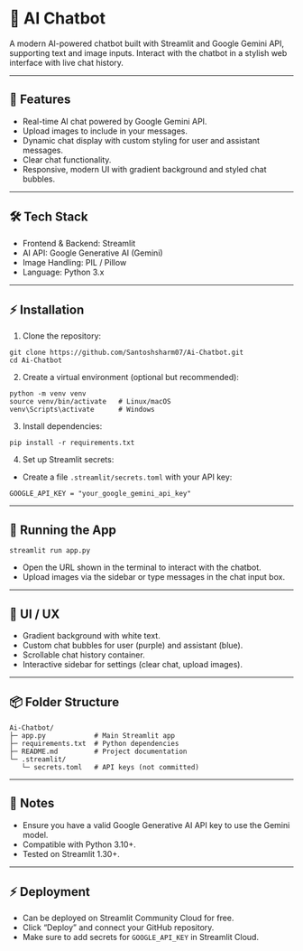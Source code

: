 # 💬 AI Chatbot

A modern AI-powered chatbot built with Streamlit and Google Gemini API, supporting text and image inputs. Interact with the chatbot in a stylish web interface with live chat history.

---

## 🚀 Features

* Real-time AI chat powered by Google Gemini API.
* Upload images to include in your messages.
* Dynamic chat display with custom styling for user and assistant messages.
* Clear chat functionality.
* Responsive, modern UI with gradient background and styled chat bubbles.

---

## 🛠 Tech Stack

* Frontend & Backend: Streamlit
* AI API: Google Generative AI (Gemini)
* Image Handling: PIL / Pillow
* Language: Python 3.x

---

## ⚡ Installation

1. Clone the repository:

```
git clone https://github.com/Santoshsharm07/Ai-Chatbot.git
cd Ai-Chatbot
```

2. Create a virtual environment (optional but recommended):

```
python -m venv venv
source venv/bin/activate   # Linux/macOS
venv\Scripts\activate      # Windows
```

3. Install dependencies:

```
pip install -r requirements.txt
```

4. Set up Streamlit secrets:

* Create a file `.streamlit/secrets.toml` with your API key:

```
GOOGLE_API_KEY = "your_google_gemini_api_key"
```

---

## 🏃 Running the App

```
streamlit run app.py
```

* Open the URL shown in the terminal to interact with the chatbot.
* Upload images via the sidebar or type messages in the chat input box.

---

## 🎨 UI / UX

* Gradient background with white text.
* Custom chat bubbles for user (purple) and assistant (blue).
* Scrollable chat history container.
* Interactive sidebar for settings (clear chat, upload images).

---

## 📦 Folder Structure

```
Ai-Chatbot/
├─ app.py            # Main Streamlit app
├─ requirements.txt  # Python dependencies
├─ README.md         # Project documentation
└─ .streamlit/
   └─ secrets.toml   # API keys (not committed)
```

---

## 🔑 Notes

* Ensure you have a valid Google Generative AI API key to use the Gemini model.
* Compatible with Python 3.10+.
* Tested on Streamlit 1.30+.

---

## ⚡ Deployment

* Can be deployed on Streamlit Community Cloud for free.
* Click “Deploy” and connect your GitHub repository.
* Make sure to add secrets for `GOOGLE_API_KEY` in Streamlit Cloud.
